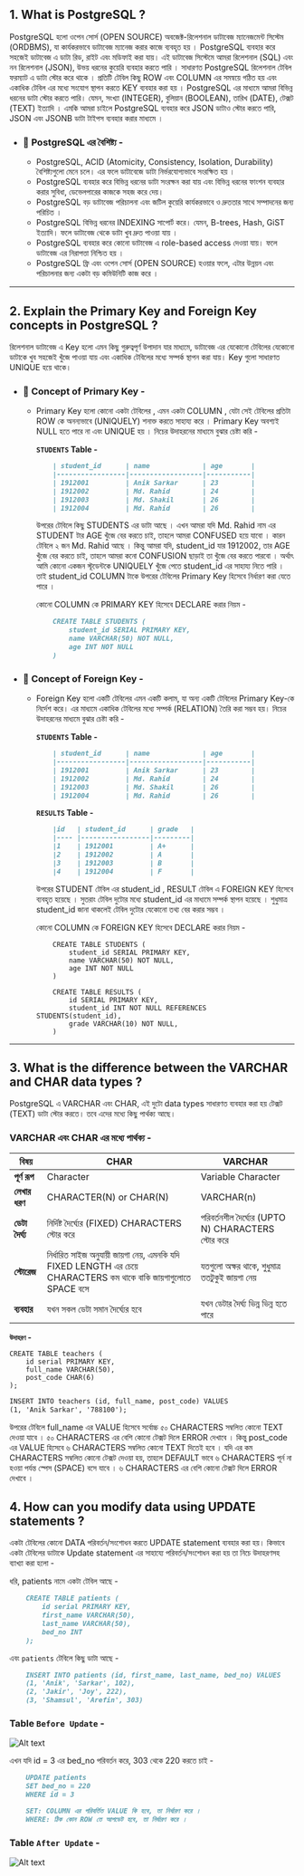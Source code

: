

## 1. What is PostgreSQL ?

PostgreSQL হলো ওপেন সোর্স (OPEN SOURCE) অবজেক্ট-রিলেশনাল ডাটাবেজ ম্যানেজমেন্ট সিস্টেম (ORDBMS), যা কার্যকরভাবে ডাটাবেজ ম্যানেজ করার কাজে ব্যবহৃত হয় ।
PostgreSQL ব্যবহার করে সহজেই ডাটাবেজ এ ডাটা রিড, রাইট এবং মডিফাই করা যায়। এই ডাটাবেজ সিস্টেমে আমরা রিলেশনাল (SQL) এবং নন রিলেশনাল (JSON), উভয় ধরনের কুয়েরি ব্যবহার করতে পারি ।
সাধারণত PostgreSQL রিলেশনাল টেবিল ফরম্যাট এ ডাটা স্টোর করে থাকে । প্রতিটি টেবিল কিছু ROW এবং COLUMN এর সমন্বয়ে গঠিত হয় এবং একাধিক টেবিল এর মধ্যে সংযোগ স্থাপন করতে KEY ব্যবহার করা হয় । PostgreSQL এর মাধ্যমে আমরা বিভিন্ন ধরনের ডাটা স্টোর করতে পারি। যেমন, সংখ্যা (INTEGER), বুলিয়ান (BOOLEAN), তারিখ (DATE), টেক্সট (TEXT) ইত্যাদি । এমকি আমরা চাইলে PostgreSQL ব্যবহার করে JSON ডাটাও স্টোর করতে পারি, JSON এবং JSONB ডাটা টাইপস ব্যবহার করার মাধ্যমে ।


- ### 📌 PostgreSQL এর বৈশিষ্ট্য -

    - PostgreSQL, ACID (Atomicity, Consistency, Isolation, Durability) বৈশিষ্ট্যগুলো মেনে চলে। এর ফলে ডাটাবেজে ডাটা নির্ভরযোগ্যভাবে সংরক্ষিত হয় ।
    - PostgreSQL ব্যবহার করে বিভিন্ন ধরনের ডাটা সংরক্ষন করা যায় এবং বিভিন্ন ধরনের ফাংশন ব্যবহার করার সুবিধা, ডেভেলপারের কাজকে সহজ করে দেয়।
    - PostgreSQL বড় ডাটাবেজ পরিচালনা এবং জটিল কুয়েরি কার্যকরভাবে ও দ্রুততার সাথে সম্পাদনের জন্য পরিচিত ।
    - PostgreSQL বিভিন্ন ধরনের INDEXING সাপোর্ট করে। যেমন, B-trees, Hash, GiST ইত্যাদি। ফলে ডাটাবেজ থেকে ডাটা খুব দ্রুত পাওয়া যায় ।
    - PostgreSQL ব্যবহার করে কোনো ডাটাবেজ এ role-based access দেওয়া যায়। ফলে ডাটাবেজ এর নিরাপত্তা নিশ্চিত হয় ।
    - PostgreSQL ফ্রি এবং ওপেন সোর্স (OPEN SOURCE) হওয়ার ফলে, এটার উন্নয়ন এবং পরিচালনার জন্য একটা বড় কমিউনিটি কাজ করে ।

----
## 2. Explain the Primary Key and Foreign Key concepts in PostgreSQL ?
রিলেশনাল ডাটাবেজ এ Key হলো এমন কিছু গুরুত্বপূর্ণ উপাদান যার মাধ্যমে, ডাটাবেজ এর যেকোনো টেবিলের যেকোনো ডাটাকে খুব সহজেই খুঁজে পাওয়া যায় এবং একাধিক টেবিলের মধ্যে সম্পর্ক স্থাপন করা যায়। Key গুলো সাধারণত UNIQUE হয়ে থাকে।
- ### 📌 Concept of Primary Key -
    - Primary Key হলো কোনো একটা টেবিলের , এমন একটা COLUMN , যেটা সেই টেবিলের প্রতিটা ROW কে অনন্যভাবে (UNIQUELY) শনাক্ত করতে সাহায্য করে । Primary Key অবশ্যই NULL হতে পারে না এবং UNIQUE হয় । নিচের উদাহরনের মাধ্যমে বুঝার চেষ্টা করি -

        **`STUDENTS` Table -**
        ```markdown    
            | student_id      | name             | age       |
            |-----------------|------------------|-----------|
            | 1912001         | Anik Sarkar      | 23        |
            | 1912002         | Md. Rahid        | 24        |
            | 1912003         | Md. Shakil       | 26        |
            | 1912004         | Md. Rahid        | 26        |
        ```

        উপরের টেবিলে কিছু STUDENTS এর ডাটা আছে । এখন আমরা যদি Md. Rahid নাম এর STUDENT টার AGE খুঁজে বের করতে চাই, তাহলে আমরা CONFUSED হয়ে যাবো । কারন টেবিলে ২ জন Md. Rahid আছে । কিন্তু আমরা যদি, student_id যার 1912002, তার AGE খুঁজে বের করতে চাই, তাহলে আমরা কনো CONFUSION ছাড়াই তা খুঁজে বের করতে পারবো । অর্থাৎ আমি কোনো একজন স্টূডেন্টকে UNIQUELY খুঁজে পেতে student_id এর সাহায্য নিতে পারি । তাই student_id COLUMN টাকে উপরের টেবিলের Primary Key হিসেবে নির্ধারণ করা যেতে পারে ।

        কোনো COLUMN কে PRIMARY KEY হিসেবে DECLARE করার নিয়ম -
        ```markdown
            CREATE TABLE STUDENTS (
                student_id SERIAL PRIMARY KEY,
                name VARCHAR(50) NOT NULL,
                age INT NOT NULL
            )
        ```
- ### 📌 Concept of Foreign Key -
    - Foreign Key হলো একটি টেবিলের এমন একটি কলাম, যা অন্য একটি টেবিলের Primary Key-কে নির্দেশ করে। এর মাধ্যমে একাধিক টেবিলের মধ্যে সম্পর্ক (RELATION) তৈরি করা সম্ভব হয়। 
    নিচের উদাহরনের মাধ্যমে বুঝার চেষ্টা করি -

        **`STUDENTS` Table -**
        ```markdown
            | student_id      | name             | age       |
            |-----------------|------------------|-----------|
            | 1912001         | Anik Sarkar      | 23        |
            | 1912002         | Md. Rahid        | 24        |
            | 1912003         | Md. Shakil       | 26        |
            | 1912004         | Md. Rahid        | 26        |
        ```
        **`RESULTS` Table -**
        ```markdown
            |id   | student_id      | grade   |         
            |---- |-----------------|---------|
            |1    | 1912001         | A+      |
            |2    | 1912002         | A       |
            |3    | 1912003         | B       |
            |4    | 1912004         | F       |
        ```

        উপরের STUDENT টেবিল এর student_id , RESULT টেবিল এ FOREIGN KEY হিসেবে ব্যবহৃত হয়েছে । সুতরাং টেবিল দুটোর মধ্যে student_id এর মাধ্যমে সম্পর্ক স্থাপন হয়েছে । শুধুমাত্র student_id জানা থাকলেই টেবিল দুটোর যেকোনো তথ্য বের করার সম্ভব । 

        কোনো COLUMN কে FOREIGN KEY হিসেবে DECLARE করার নিয়ম -

        ```mardown
            CREATE TABLE STUDENTS (
                student_id SERIAL PRIMARY KEY,
                name VARCHAR(50) NOT NULL,
                age INT NOT NULL
            )

            CREATE TABLE RESULTS (
                id SERIAL PRIMARY KEY,
                student_id INT NOT NULL REFERENCES STUDENTS(student_id),
                grade VARCHAR(10) NOT NULL,
            )
        ```
---
## 3. What is the difference between the VARCHAR and CHAR data types ?
PostgreSQL এ VARCHAR এবং CHAR, এই দুটো data types সাধারণত ব্যবহার করা হয় টেক্সট (TEXT) ডাটা স্টোর করতে। তবে এদের মধ্যে কিছু পার্থক্য আছে।
### VARCHAR এবং CHAR এর মধ্যে পার্থক্য -

|বিষয়                     |CHAR                          |VARCHAR                             |
|-------------------------|-------------------------------|-------------------------------------|
|**পূর্ণ রূপ**              |Character                      |Variable Character                  |
|**লেখার ধরণ**           |CHARACTER(N) or CHAR(N)        |VARCHAR(n)                          |
|**ডেটা দৈর্ঘ্য**            |নির্দিষ্ট দৈর্ঘ্যের (FIXED) CHARACTERS স্টোর করে     |পরিবর্তনশীল দৈর্ঘ্যের (UPTO N) CHARACTERS স্টোর করে   |
|**স্টোরেজ**              |নির্ধারিত সাইজ অনুযায়ী জায়গা নেয়, এমনকি যদি FIXED LENGTH এর চেয়ে CHARACTERS কম থাকে বাকি জায়গাগুলোতে SPACE বসে |যতগুলো অক্ষর থাকে, শুধুমাত্র ততটুকুই জায়গা নেয়  |
|**ব্যবহার**               | যখন সকল ডেটা সমান দৈর্ঘ্যের হবে    | যখন ডেটার দৈর্ঘ্য ভিন্ন ভিন্ন হতে পারে  |

**`উদাহরণ` -**
```mardown
CREATE TABLE teachers (
    id serial PRIMARY KEY,
    full_name VARCHAR(50),
    post_code CHAR(6)
);
```
```markdown
INSERT INTO teachers (id, full_name, post_code) VALUES
(1, 'Anik Sarkar', '788100');

```
উপরের টেবিলে full_name এর VALUE হিসেবে সর্বোচ্চ ৫০ CHARACTERS সম্বলিত কোনো TEXT দেওয়া যাবে । ৫০ CHARACTERS এর বেশি কোনো টেক্সট দিলে ERROR দেখাবে ।
কিন্তু post_code এর VALUE হিসেবে ৬ CHARACTERS সম্বলিত কোনো TEXT দিতেই হবে । যদি এর কম CHARACTERS সম্বলিত কোনো টেক্সট দেওয়া হয়, তাহলে DEFAULT ভাবে ৬ CHARACTERS পূর্ন না হওয়া পর্যন্ত স্পেস (SPACE) বসে যাবে । ৬ CHARACTERS এর বেশি কোনো টেক্সট দিলে ERROR দেখাবে ।

## 4. How can you modify data using UPDATE statements ?
একটা টেবিলের কোনো DATA পরিবর্তন/সংশোধন করতে UPDATE statement ব্যবহার করা হয়।
কিভাবে একটা টেবিলের ডাটাকে Update statement এর সাহায্যে পরিবর্তন/সংশোধন করা হয় তা নিচে উদাহরণসহ ব্যাখ্যা করা হলো -

ধরি, patients নামে একটা টেবিল আছে -
```markdown
    CREATE TABLE patients (
        id serial PRIMARY KEY,
        first_name VARCHAR(50),
        last_name VARCHAR(50),
        bed_no INT
    );
```
 
এবং `patients` টেবিলে কিছু ডাটা আছে -

```markdown
    INSERT INTO patients (id, first_name, last_name, bed_no) VALUES
    (1, 'Anik', 'Sarkar', 102),
    (2, 'Jakir', 'Joy', 222),
    (3, 'Shamsul', 'Arefin', 303)
```
### Table `Before Update` -
![Alt text](https://i.ibb.co/r2qWJmFr/image.png "Image of patients table")

এখন যদি id = 3 এর bed_no পরিবর্তন করে, 303 থেকে 220 করতে চাই -
```markdown
    UPDATE patients
    SET bed_no = 220
    WHERE id = 3

    SET: COLUMN এর পরিবর্তিত VALUE কি হবে, তা নির্ধারণ করে ।
    WHERE: ঠিক কোন ROW তে আপডেট হবে, তা নির্ধারণ করে ।
```
### Table `After Update` -
![Alt text](https://i.ibb.co/kVnrw4v0/image.png "Image of patients table after update")
